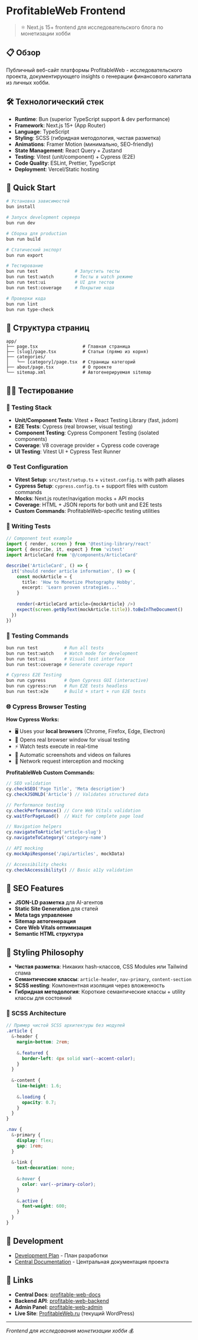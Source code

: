 # ProfitableWeb Frontend

> ⚛️ Next.js 15+ frontend для исследовательского блога по монетизации хобби

## 📋 Обзор

Публичный веб-сайт платформы ProfitableWeb - исследовательского проекта, документирующего insights о генерации финансового капитала из личных хобби.

## 🛠️ Технологический стек

- **Runtime**: Bun (superior TypeScript support & dev performance)
- **Framework**: Next.js 15+ (App Router)
- **Language**: TypeScript
- **Styling**: SCSS (гибридная методология, чистая разметка)
- **Animations**: Framer Motion (минимально, SEO-friendly)
- **State Management**: React Query + Zustand
- **Testing**: Vitest (unit/component) + Cypress (E2E)
- **Code Quality**: ESLint, Prettier, TypeScript
- **Deployment**: Vercel/Static hosting

## 🚀 Quick Start

```bash
# Установка зависимостей
bun install

# Запуск development сервера  
bun run dev

# Сборка для production
bun run build

# Статический экспорт
bun run export

# Тестирование
bun run test              # Запустить тесты
bun run test:watch        # Тесты в watch режиме
bun run test:ui           # UI для тестов
bun run test:coverage     # Покрытие кода

# Проверки кода
bun run lint
bun run type-check
```

## 📁 Структура страниц

```
app/
├── page.tsx                 # Главная страница
├── [slug]/page.tsx          # Статьи (прямо из корня) 
├── categories/
│   └── [category]/page.tsx  # Страницы категорий
├── about/page.tsx           # О проекте
└── sitemap.xml              # Автогенерируемая sitemap
```

## 🧑‍🔬 Тестирование

### 🎯 Testing Stack
- **Unit/Component Tests**: Vitest + React Testing Library (fast, jsdom)
- **E2E Tests**: Cypress (real browser, visual testing)
- **Component Testing**: Cypress Component Testing (isolated components)
- **Coverage**: V8 coverage provider + Cypress code coverage
- **UI Testing**: Vitest UI + Cypress Test Runner

### ⚙️ Test Configuration
- **Vitest Setup**: `src/test/setup.ts` + `vitest.config.ts` with path aliases
- **Cypress Setup**: `cypress.config.ts` + support files with custom commands
- **Mocks**: Next.js router/navigation mocks + API mocks
- **Coverage**: HTML + JSON reports for both unit and E2E tests
- **Custom Commands**: ProfitableWeb-specific testing utilities

### 📝 Writing Tests
```typescript
// Component test example
import { render, screen } from '@testing-library/react'
import { describe, it, expect } from 'vitest'
import ArticleCard from '@/components/ArticleCard'

describe('ArticleCard', () => {
  it('should render article information', () => {
    const mockArticle = {
      title: 'How to Monetize Photography Hobby',
      excerpt: 'Learn proven strategies...'
    }
    
    render(<ArticleCard article={mockArticle} />)
    expect(screen.getByText(mockArticle.title)).toBeInTheDocument()
  })
})
```

### 🚀 Testing Commands
```bash
bun run test          # Run all tests
bun run test:watch    # Watch mode for development
bun run test:ui       # Visual test interface
bun run test:coverage # Generate coverage report

# Cypress E2E Testing
bun run cypress       # Open Cypress GUI (interactive)
bun run cypress:run   # Run E2E tests headless
bun run test:e2e      # Build + start + run E2E tests
```

### 🌐 Cypress Browser Testing

**How Cypress Works:**
- 🖥️ Uses your **local browsers** (Chrome, Firefox, Edge, Electron)
- 👀 Opens real browser window for visual testing
- ⚡ Watch tests execute in real-time
- 📸 Automatic screenshots and videos on failures
- 🔗 Network request interception and mocking

**ProfitableWeb Custom Commands:**
```typescript
// SEO validation
cy.checkSEO('Page Title', 'Meta description')
cy.checkJSONLD('Article') // Validates structured data

// Performance testing
cy.checkPerformance() // Core Web Vitals validation
cy.waitForPageLoad()  // Wait for complete page load

// Navigation helpers
cy.navigateToArticle('article-slug')
cy.navigateToCategory('category-name')

// API mocking
cy.mockApiResponse('/api/articles', mockData)

// Accessibility checks
cy.checkAccessibility() // Basic a11y validation
```

## 📱 SEO Features

- **JSON-LD разметка** для AI-агентов
- **Static Site Generation** для статей
- **Meta tags управление**
- **Sitemap автогенерация**
- **Core Web Vitals оптимизация**
- **Semantic HTML структура**

## 🎨 Styling Philosophy

- **Чистая разметка**: Никаких hash-классов, CSS Modules или Tailwind спама
- **Семантические классы**: `article-header`, `nav-primary`, `content-section`
- **SCSS нesting**: Компонентная изоляция через вложенность
- **Гибридная методология**: Короткие семантические классы + utility классы для состояний

### 🎨 SCSS Architecture
```scss
// Пример чистой SCSS архитектуры без модулей
.article {
  &-header {
    margin-bottom: 2rem;
    
    &.featured {
      border-left: 4px solid var(--accent-color);
    }
  }
  
  &-content {
    line-height: 1.6;
    
    &.loading {
      opacity: 0.7;
    }
  }
}

.nav {
  &-primary {
    display: flex;
    gap: 1rem;
  }
  
  &-link {
    text-decoration: none;
    
    &:hover {
      color: var(--primary-color);
    }
    
    &.active {
      font-weight: 600;
    }
  }
}
```

## 🔧 Development

- [Development Plan](./docs/development_plan.md) - План разработки
- [Central Documentation](../profitable-web-docs/) - Центральная документация проекта

## 🔗 Links

- **Central Docs**: [profitable-web-docs](../profitable-web-docs/)
- **Backend API**: [profitable-web-backend](../profitable-web-backend/)
- **Admin Panel**: [profitable-web-admin](../profitable-web-admin/)
- **Live Site**: [ProfitableWeb.ru](https://profitableweb.ru) (текущий WordPress)

---

*Frontend для исследования монетизации хобби* 💰